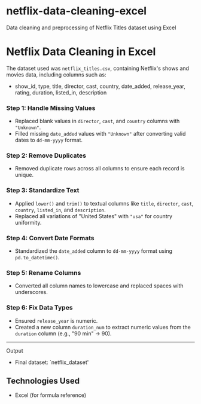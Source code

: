 # netflix-data-cleaning-excel
Data cleaning and preprocessing of Netflix Titles dataset using Excel 

# Netflix Data Cleaning in Excel

The dataset used was `netflix_titles.csv`, containing Netflix's shows and movies data, including columns such as:
- show_id, type, title, director, cast, country, date_added, release_year, rating, duration, listed_in, description


### Step 1: Handle Missing Values
- Replaced blank values in `director`, `cast`, and `country` columns with `"Unknown"`.
- Filled missing `date_added` values with `"Unknown"` after converting valid dates to `dd-mm-yyyy` format.

### Step 2: Remove Duplicates
- Removed duplicate rows across all columns to ensure each record is unique.

### Step 3: Standardize Text
- Applied `lower()` and `trim()` to textual columns like `title`, `director`, `cast`, `country`, `listed_in`, and `description`.
- Replaced all variations of "United States" with `"usa"` for country uniformity.

### Step 4: Convert Date Formats
- Standardized the `date_added` column to `dd-mm-yyyy` format using `pd.to_datetime()`.

### Step 5: Rename Columns
- Converted all column names to lowercase and replaced spaces with underscores.

### Step 6: Fix Data Types
- Ensured `release_year` is numeric.
- Created a new column `duration_num` to extract numeric values from the `duration` column (e.g., "90 min" → 90).

---
 Output
- Final dataset: `netflix_dataset'

## Technologies Used
- Excel (for formula reference)
